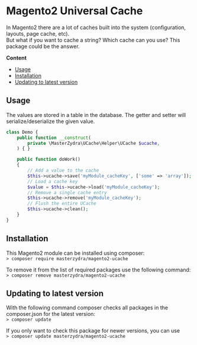 # Magento2 Universal Cache

In Magento2 there are a lot of caches built into the system (configuration, layouts, page cache, etc).  
But what if you want to cache a string? Which cache can you use? This package could be the answer.

**Content**  
- [Usage](#usage)
- [Installation](#installation)
- [Updating to latest version](#updating-to-latest-version)

## Usage
The values are stored in a table in the database. The getter and setter will serialize/deserialize the given value.

```PHP
class Demo {
    public function __construct(
        private \MasterZydra\UCache\Helper\UCache $ucache,
    ) { }

    public function doWork()
    {
        // Add a value to the cache
        $this->ucache->save('myModule_cacheKey', ['some' => 'array']);
        // Load a cache key
        $value = $this->ucache->load('myModule_cacheKey');
        // Remove a single cache entry
        $this->ucache->remove('myModule_cacheKey');
        // Flush the entire UCache
        $this->ucache->clean();
    }
}
```

## Installation
This Magento2 module can be installed using composer:  
`> composer require masterzydra/magento2-ucache`

To remove it from the list of required packages use the following command:  
`> composer remove masterzydra/magento2-ucache`

## Updating to latest version
With the following command composer checks all packages in the composer.json for the latest version:  
`> composer update`

If you only want to check this package for newer versions, you can use  
`> composer update masterzydra/magento2-ucache`
